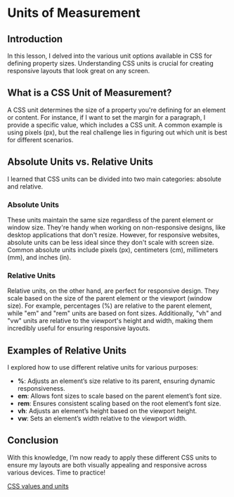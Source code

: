 # Units of Measurement

## Introduction
In this lesson, I delved into the various unit options available in CSS for defining property sizes. Understanding CSS units is crucial for creating responsive layouts that look great on any screen.

## What is a CSS Unit of Measurement?
A CSS unit determines the size of a property you're defining for an element or content. For instance, if I want to set the margin for a paragraph, I provide a specific value, which includes a CSS unit. A common example is using pixels (px), but the real challenge lies in figuring out which unit is best for different scenarios.

## Absolute Units vs. Relative Units
I learned that CSS units can be divided into two main categories: absolute and relative.

### Absolute Units
These units maintain the same size regardless of the parent element or window size. They're handy when working on non-responsive designs, like desktop applications that don't resize. However, for responsive websites, absolute units can be less ideal since they don't scale with screen size. Common absolute units include pixels (px), centimeters (cm), millimeters (mm), and inches (in).

### Relative Units
Relative units, on the other hand, are perfect for responsive design. They scale based on the size of the parent element or the viewport (window size). For example, percentages (%) are relative to the parent element, while "em" and "rem" units are based on font sizes. Additionally, "vh" and "vw" units are relative to the viewport's height and width, making them incredibly useful for ensuring responsive layouts.

## Examples of Relative Units
I explored how to use different relative units for various purposes:
- **%**: Adjusts an element’s size relative to its parent, ensuring dynamic responsiveness.
- **em**: Allows font sizes to scale based on the parent element’s font size.
- **rem**: Ensures consistent scaling based on the root element’s font size.
- **vh**: Adjusts an element’s height based on the viewport height.
- **vw**: Sets an element’s width relative to the viewport width.

## Conclusion
With this knowledge, I’m now ready to apply these different CSS units to ensure my layouts are both visually appealing and responsive across various devices. Time to practice!

[CSS values and units](https://developer.mozilla.org/en-US/docs/Learn/CSS/Building_blocks/Values_and_units)